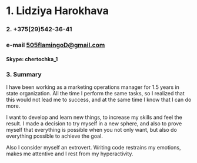 # 1. Lidziya Harokhava
### 2. +375(29)542-36-41
### e-mail 505flamingoD@gmail.com
#### Skype: chertochka_1
### 3. Summary 
I have been working as a marketing operations manager for 1.5 years in state organization. All the time I perform the same tasks, so I realized that this would not lead me to success, and at the same time I know that I can do more.

I want to develop and learn new things, to increase my skills and feel the result. I made a decision to try myself in a new sphere, and also to prove myself that everything is possible when you not only want, but also do everything possible to achieve the goal.

Also I consider myself an extrovert. Writing code restrains my emotions, makes me attentive and I rest from my hyperactivity.

